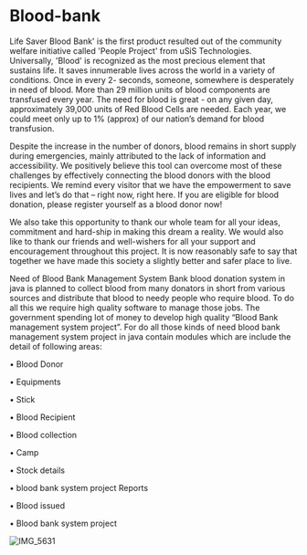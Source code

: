 # Blood-bank
Life Saver Blood Bank' is the first product resulted out of the community welfare initiative called 'People Project' from uSiS Technologies. Universally, 'Blood' is recognized as the most precious element that sustains life. It saves innumerable lives across the world in a variety of conditions. Once in every 2- seconds, someone, somewhere is desperately in need of blood. More than 29 million units of blood components are transfused every year. The need for blood is great - on any given day, approximately 39,000 units of Red Blood Cells are needed. Each year, we could meet only up to 1% (approx) of our nation’s demand for blood transfusion.

Despite the increase in the number of donors, blood remains in short supply during emergencies, mainly attributed to the lack of information and accessibility. We positively believe this tool can overcome most of these challenges by effectively connecting the blood donors with the blood recipients. We remind every visitor that we have the empowerment to save lives and let’s do that – right now, right here. If you are eligible for blood donation, please register yourself as a blood donor now!

We also take this opportunity to thank our whole team for all your ideas, commitment and hard-ship in making this dream a reality. We would also like to thank our friends and well-wishers for all your support and encouragement throughout this project. It is now reasonably safe to say that together we have made this society a slightly better and safer place to live.


 Need of Blood Bank Management System
Bank blood donation system in java is planned to collect blood from many donators in short from various sources and distribute that blood to needy people who require blood. To do all this we require high quality software to manage those jobs. The government spending lot of money to develop high quality “Blood Bank management system project”. For do all those kinds of need blood bank management system project in java contain modules which are include the detail of following areas:



•	Blood Donor 

•	Equipments 

•	Stick 

•	Blood Recipient 

•	Blood collection 

•	Camp 

•	Stock details 

•	blood bank system project Reports 

•	Blood issued 

•	Blood bank system project


![IMG_5631](https://user-images.githubusercontent.com/72030410/141806137-f2ace650-4467-4fdf-ba84-318b773f34e4.JPG)


